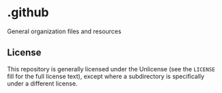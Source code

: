 # .github

General organization files and resources

## License

This repository is generally licensed under the Unlicense (see the `LICENSE` fill for the full license text), except where a subdirectory is specifically under a different license.
